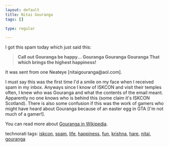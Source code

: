 ```yaml
--- 
layout: default
title: Nitai Gouranga
tags: []

type: regular

---
```

<div> <p> I got this spam today which just said this: </p> <blockquote> <p> <strong>Call out Gouranga be happy...
 Gouranga Gouranga Gouranga
 That which brings the highest happiness!</strong> </p> </blockquote> <p> It was sent from one Neateye [nitaigouranga@aol.com]. </p>  <p> I must say this was the first time I'd a smile on my face when I received spam in my inbox. Anyways since I know of ISKCON and visit their temples often, I knew who was Gouranga and what the contents of the email meant. Apparently no one knows who is behind this (some claim it's ISKCON Scotland). There is also some confusion if this was the work of gamers who might have heard about Gouranga because of an easter egg in GTA [I'm not much of a gamer!]. </p>  <p> You can read more about <a href="http://en.wikipedia.org/wiki/Gouranga">Gouranga in Wikipedia</a>.
  </p>  <p>   </p> <p>technorati tags: <a href="http://technorati.com/tag/iskcon" rel="tag">iskcon</a>, <a href="http://technorati.com/tag/spam" rel="tag">spam</a>, <a href="http://technorati.com/tag/life" rel="tag">life</a>, <a href="http://technorati.com/tag/happiness" rel="tag">happiness</a>, <a href="http://technorati.com/tag/fun" rel="tag">fun</a>, <a href="http://technorati.com/tag/krishna" rel="tag">krishna</a>, <a href="http://technorati.com/tag/hare" rel="tag">hare</a>, <a href="http://technorati.com/tag/nitai" rel="tag">nitai</a>, <a href="http://technorati.com/tag/gouranga" rel="tag">gouranga</a></p></div>
